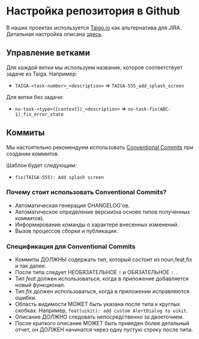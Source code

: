 # Настройка репозитория в Github

В наших проектах используется [Taigo.io](https://taiga.io) как альтернатива для JIRA. Детальная настройка описана [здесь](./taiga_kanban_board.md).

## Управление ветками

Для каждой ветки мы используем название, которое соответствует задаче из Taiga. Например:

- `TAIGA-<task-number>_<description>` => `TAIGA-555_add_splash_screen`

Для ветки без задачи:

- `no-task-<type>([context])_<description>` => `no-task-fix(ABC-1)_fix_error_state`

## Коммиты

Мы настоятельно рекомендуем использовать [Conventional Commits](https://www.conventionalcommits.org/en/v1.0.0/) при создании коммитов.

Шаблон будет следующим:

- `fix(TAIGA-555): Add splash screen`

### Почему стоит использовать Conventional Commits?

- Автоматическая генерация CHANGELOG'ов.
- Автоматическое определение версии(на основе типов полученных коммитов).
- Информирование команды о характере внесенных изменений.
- Вызов процессов сборки и публикации.

### Спецификация для Conventional Commits

- Коммиты ДОЛЖНЫ содержать тип, который состоит из noun,feat,fix и так далее.
- После типа следует НЕОБЯЗАТЕЛЬНОЕ `!` и ОБЯЗАТЕЛЬНОЕ `: `.
- Тип *feat* должен использоваться, когда в приложение добавляется новый функционал.
- Тип *fix* должен использоваться, когда в приложении исправляются ошибки.
- Область видимости МОЖЕТ быть указана после типа к круглых скобках. Например, `feat(uikit): add custom AlertDialog to uikit`.
- Описание ДОЛЖНО следовать непосредственно за двоеточием.
- После краткого описание МОЖЕТ быть приведен более детальный отчет, он ДОЛЖЕН начинатся через одну пустую строку после типа.